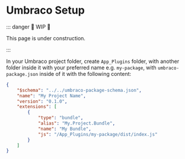 # Umbraco Setup

::: danger 🚧 WIP 🚧

This page is under construction.

:::

In your Umbraco project folder, create `App_Plugins` folder, with another folder inside it with your preferred name e.g. `my-package`, with `umbraco-package.json` inside of it with the following content:

```json [umbraco-package.json]
{
    "$schema": "../../umbraco-package-schema.json",
    "name": "My Project Name",
    "version": "0.1.0",
    "extensions": [
        {
            "type": "bundle",
            "alias": "My.Project.Bundle",
            "name": "My Bundle",
            "js": "/App_Plugins/my-package/dist/index.js"
        }
    ]
}
```
